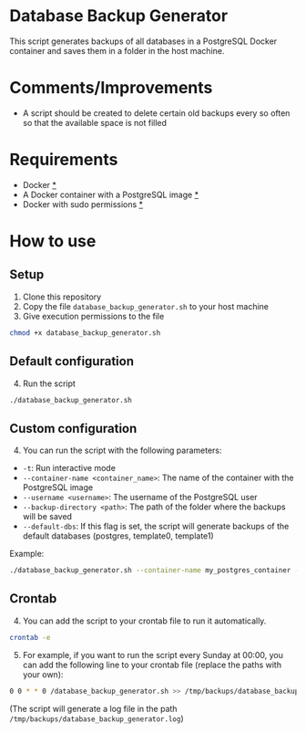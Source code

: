 # Database Backup Generator
This script generates backups of all databases in a PostgreSQL Docker container and saves them in a folder in the host machine.

# Comments/Improvements
- A script should be created to delete certain old backups every so often so that the available space is not filled

# Requirements
- Docker [*](https://docs.docker.com/engine/install/)
- A Docker container with a PostgreSQL image [*](https://hub.docker.com/_/postgres)
- Docker with sudo permissions [*](https://docs.docker.com/engine/install/linux-postinstall/)

# How to use
## Setup
1. Clone this repository
2. Copy the file `database_backup_generator.sh` to your host machine
3. Give execution permissions to the file
```bash
chmod +x database_backup_generator.sh
```

## Default configuration
4. Run the script
```bash
./database_backup_generator.sh
```

## Custom configuration
4. You can run the script with the following parameters:
- `-t`: Run interactive mode
- `--container-name <container_name>`: The name of the container with the PostgreSQL image
- `--username <username>`: The username of the PostgreSQL user
- `--backup-directory <path>`: The path of the folder where the backups will be saved
- `--default-dbs`: If this flag is set, the script will generate backups of the default databases (postgres, template0, template1)

Example:
```bash
./database_backup_generator.sh --container-name my_postgres_container --username my_user --backup-directory /tmp/backups --default-dbs
```

## Crontab
4. You can add the script to your crontab file to run it automatically.
```bash
crontab -e
```
5. For example, if you want to run the script every Sunday at 00:00, you can add the following line to your crontab file (replace the paths with your own):
```bash
0 0 * * 0 /database_backup_generator.sh >> /tmp/backups/database_backup_generator.log 2>&1
```
(The script will generate a log file in the path `/tmp/backups/database_backup_generator.log`)
